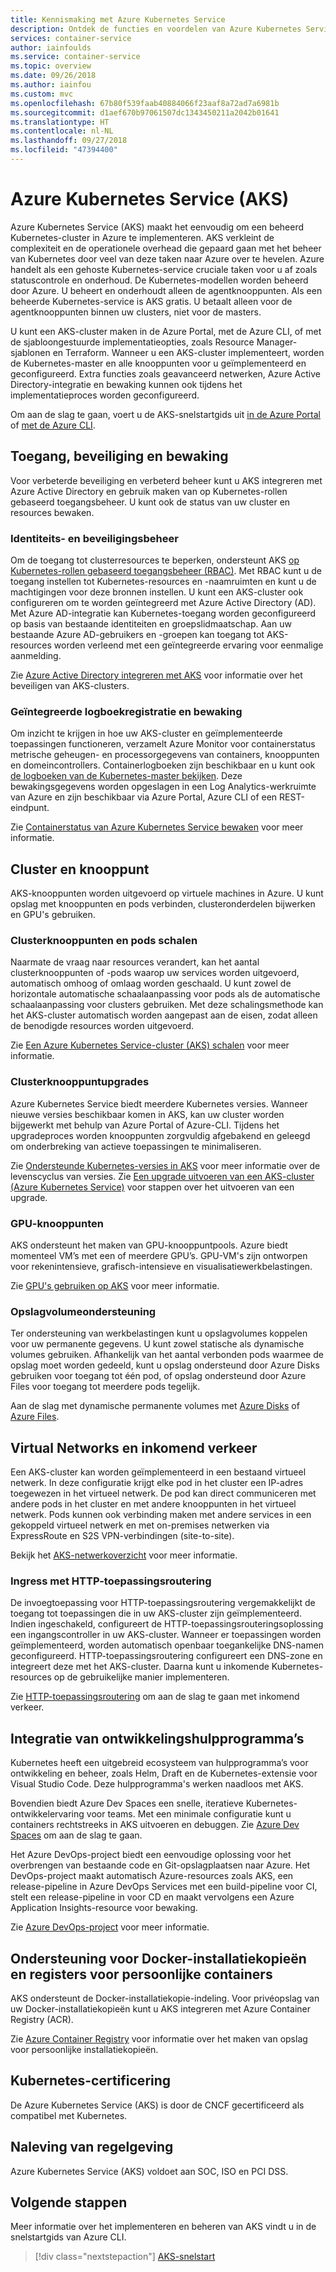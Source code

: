 ```yaml
---
title: Kennismaking met Azure Kubernetes Service
description: Ontdek de functies en voordelen van Azure Kubernetes Service voor het implementeren en beheren van toepassingen op basis van containers in Azure.
services: container-service
author: iainfoulds
ms.service: container-service
ms.topic: overview
ms.date: 09/26/2018
ms.author: iainfou
ms.custom: mvc
ms.openlocfilehash: 67b80f539faab40884066f23aaf8a72ad7a6981b
ms.sourcegitcommit: d1aef670b97061507dc1343450211a2042b01641
ms.translationtype: HT
ms.contentlocale: nl-NL
ms.lasthandoff: 09/27/2018
ms.locfileid: "47394400"
---
```

# <a name="azure-kubernetes-service-aks"></a>Azure Kubernetes Service (AKS)

Azure Kubernetes Service (AKS) maakt het eenvoudig om een ​​beheerd Kubernetes-cluster in Azure te implementeren. AKS verkleint de complexiteit en de operationele overhead die gepaard gaan met het beheer van Kubernetes door veel van deze taken naar Azure over te hevelen. Azure handelt als een gehoste Kubernetes-service cruciale taken voor u af zoals statuscontrole en onderhoud. De Kubernetes-modellen worden beheerd door Azure. U beheert en onderhoudt alleen de agentknooppunten. Als een beheerde Kubernetes-service is AKS gratis. U betaalt alleen voor de agentknooppunten binnen uw clusters, niet voor de masters.

U kunt een AKS-cluster maken in de Azure Portal, met de Azure CLI, of met de sjabloongestuurde implementatieopties, zoals Resource Manager-sjablonen en Terraform. Wanneer u een AKS-cluster implementeert, worden de Kubernetes-master en alle knooppunten voor u geïmplementeerd en geconfigureerd. Extra functies zoals geavanceerd netwerken, Azure Active Directory-integratie en bewaking kunnen ook tijdens het implementatieproces worden geconfigureerd.

Om aan de slag te gaan, voert u de AKS-snelstartgids uit [in de Azure Portal][aks-portal] of [met de Azure CLI][aks-cli].

## <a name="access-security-and-monitoring"></a>Toegang, beveiliging en bewaking

Voor verbeterde beveiliging en verbeterd beheer kunt u AKS integreren met Azure Active Directory en gebruik maken van op Kubernetes-rollen gebaseerd toegangsbeheer. U kunt ook de status van uw cluster en resources bewaken.

### <a name="identity-and-security-management"></a>Identiteits- en beveiligingsbeheer

Om de toegang tot clusterresources te beperken, ondersteunt AKS [op Kubernetes-rollen gebaseerd toegangsbeheer (RBAC)][kubernetes-rbac]. Met RBAC kunt u de toegang instellen tot Kubernetes-resources en -naamruimten en kunt u de machtigingen voor deze bronnen instellen. U kunt een AKS-cluster ook configureren om te worden geïntegreerd met Azure Active Directory (AD). Met Azure AD-integratie kan Kubernetes-toegang worden geconfigureerd op basis van bestaande identiteiten en groepslidmaatschap. Aan uw bestaande Azure AD-gebruikers en -groepen kan toegang tot AKS-resources worden verleend met een geïntegreerde ervaring voor eenmalige aanmelding.

Zie [Azure Active Directory integreren met AKS][aks-aad] voor informatie over het beveiligen van AKS-clusters.

### <a name="integrated-logging-and-monitoring"></a>Geïntegreerde logboekregistratie en bewaking

Om inzicht te krijgen in hoe uw AKS-cluster en geïmplementeerde toepassingen functioneren, verzamelt Azure Monitor voor containerstatus metrische geheugen- en processorgegevens van containers, knooppunten en domeincontrollers. Containerlogboeken zijn beschikbaar en u kunt ook [de logboeken van de Kubernetes-master bekijken][aks-master-logs]. Deze bewakingsgegevens worden opgeslagen in een Log Analytics-werkruimte van Azure en zijn beschikbaar via Azure Portal, Azure CLI of een REST-eindpunt.

Zie [Containerstatus van Azure Kubernetes Service bewaken][container-health] voor meer informatie.

## <a name="cluster-and-node"></a>Cluster en knooppunt

AKS-knooppunten worden uitgevoerd op virtuele machines in Azure. U kunt opslag met knooppunten en pods verbinden, clusteronderdelen bijwerken en GPU's gebruiken.

### <a name="cluster-node-and-pod-scaling"></a>Clusterknooppunten en pods schalen

Naarmate de vraag naar resources verandert, kan het aantal clusterknooppunten of -pods waarop uw services worden uitgevoerd, automatisch omhoog of omlaag worden geschaald. U kunt zowel de horizontale automatische schaalaanpassing voor pods als de automatische schaalaanpassing voor clusters gebruiken. Met deze schalingsmethode kan het AKS-cluster automatisch worden aangepast aan de eisen, zodat alleen de benodigde resources worden uitgevoerd.

Zie [Een Azure Kubernetes Service-cluster (AKS) schalen][aks-scale] voor meer informatie.

### <a name="cluster-node-upgrades"></a>Clusterknooppuntupgrades

Azure Kubernetes Service biedt meerdere Kubernetes versies. Wanneer nieuwe versies beschikbaar komen in AKS, kan uw cluster worden bijgewerkt met behulp van Azure Portal of Azure-CLI. Tijdens het upgradeproces worden knooppunten zorgvuldig afgebakend en geleegd om onderbreking van actieve toepassingen te minimaliseren.

Zie [Ondersteunde Kubernetes-versies in AKS][aks-supported versions] voor meer informatie over de levenscyclus van versies. Zie [Een upgrade uitvoeren van een AKS-cluster (Azure Kubernetes Service)][aks-upgrade] voor stappen over het uitvoeren van een upgrade.

### <a name="gpu-enabled-nodes"></a>GPU-knooppunten

AKS ondersteunt het maken van GPU-knooppuntpools. Azure biedt momenteel VM’s met een of meerdere GPU’s. GPU-VM's zijn ontworpen voor rekenintensieve, grafisch-intensieve en visualisatiewerkbelastingen.

Zie [GPU's gebruiken op AKS][aks-gpu] voor meer informatie.

### <a name="storage-volume-support"></a>Opslagvolumeondersteuning

Ter ondersteuning van werkbelastingen kunt u opslagvolumes koppelen voor uw permanente gegevens. U kunt zowel statische als dynamische volumes gebruiken. Afhankelijk van het aantal verbonden pods waarmee de opslag moet worden gedeeld, kunt u opslag ondersteund door Azure Disks gebruiken voor toegang tot één pod, of opslag ondersteund door Azure Files voor toegang tot meerdere pods tegelijk.

Aan de slag met dynamische permanente volumes met [Azure Disks][azure-disk] of [Azure Files][azure-files].

## <a name="virtual-networks-and-ingress"></a>Virtual Networks en inkomend verkeer

Een AKS-cluster kan worden geïmplementeerd in een bestaand virtueel netwerk. In deze configuratie krijgt elke pod in het cluster een IP-adres toegewezen in het virtueel netwerk. De pod kan direct communiceren met andere pods in het cluster en met andere knooppunten in het virtueel netwerk. Pods kunnen ook verbinding maken met andere services in een gekoppeld virtueel netwerk en met on-premises netwerken via ExpressRoute en S2S VPN-verbindingen (site-to-site).

Bekijk het [AKS-netwerkoverzicht][aks-networking] voor meer informatie.

### <a name="ingress-with-http-application-routing"></a>Ingress met HTTP-toepassingsroutering

De invoegtoepassing voor HTTP-toepassingsroutering vergemakkelijkt de toegang tot toepassingen die in uw AKS-cluster zijn geïmplementeerd. Indien ingeschakeld, configureert de HTTP-toepassingsrouteringsoplossing een ingangscontroller in uw AKS-cluster. Wanneer er toepassingen worden geïmplementeerd, worden automatisch openbaar toegankelijke DNS-namen geconfigureerd. HTTP-toepassingsroutering configureert een DNS-zone en integreert deze met het AKS-cluster. Daarna kunt u inkomende Kubernetes-resources op de gebruikelijke manier implementeren.

Zie [HTTP-toepassingsroutering][aks-http-routing] om aan de slag te gaan met inkomend verkeer.

## <a name="development-tooling-integration"></a>Integratie van ontwikkelingshulpprogramma’s

Kubernetes heeft een uitgebreid ecosysteem van hulpprogramma’s voor ontwikkeling en beheer, zoals Helm, Draft en de Kubernetes-extensie voor Visual Studio Code. Deze hulpprogramma's werken naadloos met AKS.

Bovendien biedt Azure Dev Spaces een snelle, iteratieve Kubernetes-ontwikkelervaring voor teams. Met een minimale configuratie kunt u containers rechtstreeks in AKS uitvoeren en debuggen. Zie [Azure Dev Spaces][azure-dev-spaces] om aan de slag te gaan.

Het Azure DevOps-project biedt een eenvoudige oplossing voor het overbrengen van bestaande code en Git-opslagplaatsen naar Azure. Het DevOps-project maakt automatisch Azure-resources zoals AKS, een release-pipeline in Azure DevOps Services met een build-pipeline voor CI, stelt een release-pipeline in voor CD en maakt vervolgens een Azure Application Insights-resource voor bewaking.

Zie [Azure DevOps-project][azure-devops] voor meer informatie.

## <a name="docker-image-support-and-private-container-registry"></a>Ondersteuning voor Docker-installatiekopieën en registers voor persoonlijke containers

AKS ondersteunt de Docker-installatiekopie-indeling. Voor privéopslag van uw Docker-installatiekopieën kunt u AKS integreren met Azure Container Registry (ACR).

Zie [Azure Container Registry][acr-docs] voor informatie over het maken van opslag voor persoonlijke installatiekopieën.

## <a name="kubernetes-certification"></a>Kubernetes-certificering

De Azure Kubernetes Service (AKS) is door de CNCF gecertificeerd als compatibel met Kubernetes.

## <a name="regulatory-compliance"></a>Naleving van regelgeving

Azure Kubernetes Service (AKS) voldoet aan SOC, ISO en PCI DSS.

## <a name="next-steps"></a>Volgende stappen

Meer informatie over het implementeren en beheren van AKS vindt u in de snelstartgids van Azure CLI.

> [!div class="nextstepaction"]
> [AKS-snelstart][aks-cli]

<!-- LINKS - external -->
[acs-engine]: https://github.com/Azure/acs-engine
[draft]: https://github.com/Azure/draft
[helm]: https://helm.sh/
[kubectl-overview]: https://kubernetes.io/docs/user-guide/kubectl-overview/
[kubernetes-rbac]: https://kubernetes.io/docs/reference/access-authn-authz/rbac/

<!-- LINKS - internal -->
[acr-docs]: ../container-registry/container-registry-intro.md
[aks-aad]: ./aad-integration.md
[aks-cli]: ./kubernetes-walkthrough.md
[aks-gpu]: ./gpu-cluster.md
[aks-http-routing]: ./http-application-routing.md
[aks-networking]: ./networking-overview.md
[aks-portal]: ./kubernetes-walkthrough-portal.md
[aks-scale]: ./tutorial-kubernetes-scale.md
[aks-upgrade]: ./upgrade-cluster.md
[azure-dev-spaces]: https://docs.microsoft.com/en-us/azure/dev-spaces/azure-dev-spaces
[azure-devops]: https://docs.microsoft.com/en-us/azure/devops-project/overview
[azure-disk]: ./azure-disks-dynamic-pv.md
[azure-files]: ./azure-files-dynamic-pv.md
[container-health]: ../monitoring/monitoring-container-health.md
[aks-master-logs]: view-master-logs.md
[aks-supported versions]: supported-kubernetes-versions.md
